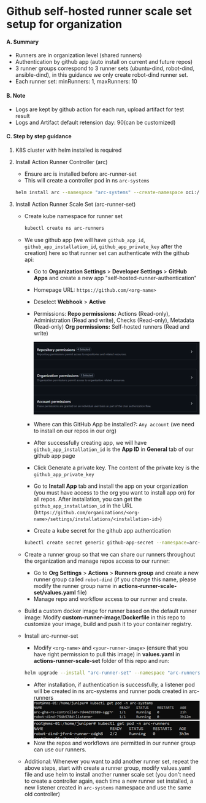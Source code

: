 # Github self-hosted runner scale set setup for organization
#### A. Summary

- Runners are in organization level (shared runners)
- Authentication by github app (auto install on current and future repos)
- 3 runner groups correspond to 3 runner sets (ubuntu-dind, robot-dind, ansible-dind), in this guidance we only create robot-dind runner set.
- Each runner set: minRunners: 1, maxRunners: 10

#### B. Note

- Logs are kept by github action for each run, upload artifact for test result
- Logs and Artifact default retension day: 90(can be customized)

#### C. Step by step guidance

1. K8S cluster with helm installed is required 

2. Install Action Runner Controller (arc) 

   - Ensure arc is installed before arc-runner-set 
   - This will create a controller pod in ns `arc-systems`

   ```bash
   helm install arc --namespace "arc-systems" --create-namespace oci://ghcr.io/actions/actions-runner-controller-charts/gha-runner-scale-set-controller
   ```

3. Install Action Runner Scale Set (arc-runner-set)

   - Create kube namespace for runner set
     ```bash
     kubectl create ns arc-runners
     ```

   - We use github app (we will have `github_app_id`, `github_app_installation_id`, `github_app_private_key` after the creation) here so that runner set can authenticate with the github api:

     - Go to **Organization Settings** > **Developer Settings** > **GitHub Apps** and create a new app "self-hosted-runner-authentication"

     - Homepage URL: `https://github.com/<org-name> `

     - Deselect **Webhook** > **Active**

     - Permissions:
       **Repo permissions:** Actions (Read-only), Administration (Read and write), Checks (Read-only), Metadata (Read-only)
       **Org permissions:** Self-hosted runners (Read and write)

       ![image-20250117111000611](./README.assets/image-20250117111000611.png)

     - Where can this GitHub App be installed?: `Any account` (we need to install on our repos in our org)
     - After successfully creating app, we will have `github_app_installation_id` is the **App ID** in **General** tab of our github app page
     - Click Generate a private key. The content of the private key is the `github_app_private_key`
     - Go to **Install App** tab and install the app on your organization (you must have access to the org you want to install app on) for all repos. After installation, you can get the `github_app_installation_id` in the URL (`https://github.com/organizations/<org-name>/settings/installations/<installation-id>`)
     - Create a kube secret for the github app authentication

     ```bash
     kubectl create secret generic github-app-secret --namespace=arc-runners --from-literal=github_app_id=<app-id> --from-literal=github_app_installation_id=<installation-id> --from-literal=github_app_private_key='-----BEGIN RSA PRIVATE KEY-----********-----END RSA PRIVATE KEY-----'
     ```

   - Create a runner group so that we can share our runners throughout the organization and manage repos access to our runner:

     - Go to **Org Settings** > **Actions** > **Runners group** and create a new runner group called `robot-dind` (if you change this name, please modify the runner group name in **actions-runner-scale-set/values.yaml** file)
     - Manage repo and workflow access to our runner and create.

   - Build a custom docker image for runner based on the default runner image: Modify **custom-runner-image**/**Dockerfile** in this repo to customize your image, build and push it to your container registry.

   - Install arc-runner-set

     - Modify `<org-name>` and `<your-runner-image>` (ensure that you have right permission to pull this image) in **values.yaml** in **actions-runner-scale-set** folder of this repo and run:

     ```bash
     helm upgrade --install "arc-runner-set" --namespace "arc-runners" --create-namespace -f values.yaml oci://ghcr.io/actions/actions-runner-controller-charts/gha-runner-scale-set
     ```

     - After installation, if authentication is successfully, a listener pod will be created in ns arc-systems and runner pods created in arc-runners
       ![image-20250117134404992](./README.assets/image-20250117134404992.png)		![image-20250117134529782](./README.assets/image-20250117134529782.png)
     - Now the repos and workflows are permitted in our runner group can use our runners.

   - Additional: Whenever you want to add another runner set, repeat the above steps, start with create a runner group, modify values.yaml file and use helm to install another runner scale set (you don't need to create a controller again, each time a new runner set installed, a new listener created in `arc-systems` namespace and use the same old controller)
